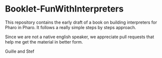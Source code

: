 # Booklet-FunWithInterpreters

This repository contains the early draft of a book on building interpreters for Pharo in Pharo. 
It follows a really simple steps by steps approach. 

Since we are not a native english speaker, we appreciate pull requests that help me get the material in better form.


Guille and Stef
